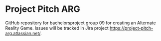 # Project Pitch ARG
GitHub repository for bachelorsproject group 09 for creating an Alternate Reality Game. Issues will be tracked in Jira project https://project-pitch-arg.atlassian.net/. 
